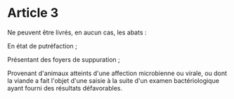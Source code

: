 # Article 3

Ne peuvent être livrés, en aucun cas, les abats :

En état de putréfaction ;

Présentant des foyers de suppuration ;

Provenant d'animaux atteints d'une affection microbienne ou virale, ou dont la viande a fait l'objet d'une saisie à la suite d'un examen bactériologique ayant fourni des résultats défavorables.
